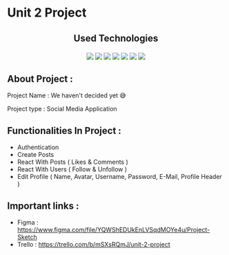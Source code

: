 # Unit 2 Project
## <p align="center">Used Technologies</p>
<div align="center">
  
[![](https://img.shields.io/badge/-NodeJS-33373F?logo=node.js&style=flat)](https://nodejs.org/en/) [![](https://img.shields.io/badge/-ReactJS-33373F?logo=react&style=flat)](https://reactjs.org/) [![](https://img.shields.io/badge/-ExpressJS-33373F?logo=express&style=flat)](https://expressjs.com/) [![](https://img.shields.io/badge/-MongoDB-33373F?logo=mongodb&style=flat)](https://www.mongodb.com/) [![](https://img.shields.io/badge/-Bootstrap-33373F?logo=bootstrap&style=flat)](https://getbootstrap.com/) [![](https://img.shields.io/badge/-Trello-33373F?logo=trello&style=flat)](https://trello.com) [![](https://img.shields.io/badge/-Figma-33373F?logo=figma&style=flat)](https://www.figma.com/)
</div>

## About Project :
Project Name : We haven't decided yet 😅

Project type : Social Media Application
## Functionalities In Project :
* Authentication
* Create Posts
* React With Posts ( Likes & Comments )
* React With Users ( Follow & Unfollow )
* Edit Profile ( Name, Avatar, Username, Password, E-Mail, Profile Header )

## Important links :
* Figma : https://www.figma.com/file/YQWShEDUkEnLVSqdMOYe4u/Project-Sketch
* Trello : https://trello.com/b/mSXsRQmJ/unit-2-project